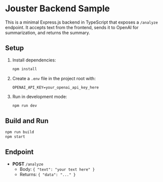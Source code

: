 # Jouster Backend Sample

This is a minimal Express.js backend in TypeScript that exposes a `/analyze` endpoint. It accepts text from the frontend, sends it to OpenAI for summarization, and returns the summary.

## Setup

1. Install dependencies:
   ```bash
   npm install
   ```
2. Create a `.env` file in the project root with:
   ```env
   OPENAI_API_KEY=your_openai_api_key_here
   ```
3. Run in development mode:
   ```bash
   npm run dev
   ```

## Build and Run

```bash
npm run build
npm start
```

## Endpoint

- **POST** `/analyze`
  - Body: `{ "text": "your text here" }`
  - Returns: `{ "data": "..." }`
